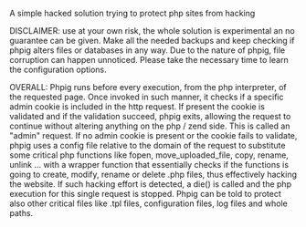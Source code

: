 A simple hacked solution trying to protect php sites from hacking

DISCLAIMER: use at your own risk, the whole solution is experimental an no guarantee can be given. Make all the needed backups and keep checking if phpig alters files or databases in any way. Due to the nature of phpig, file corruption can happen unnoticed. Please take the necessary time to learn the configuration options.

OVERALL: Phpig runs before every execution, from the php interpreter, of the requested page. Once invoked in such manner, it checks if a specific admin cookie is included in the http request. If present the cookie is validated and if the validation succeed, phpig exits, allowing the request to continue without altering anything on the php / zend side. This is called an "admin" request. If no admin cookie is present or the cookie fails to validate, phpig uses a config file relative to the domain of the request to substitute some critical php functions like fopen, move_uploaded_file, copy, rename, unlink ... with a wrapper function that essentially checks if the functions is going to create, modify, rename or delete .php files, thus effectively hacking the website. If such hacking effort is detected, a die() is called and the php execution for this single request is stopped. Phpig can be told to protect also other critical files like .tpl files, configuration files, log files and whole paths.

